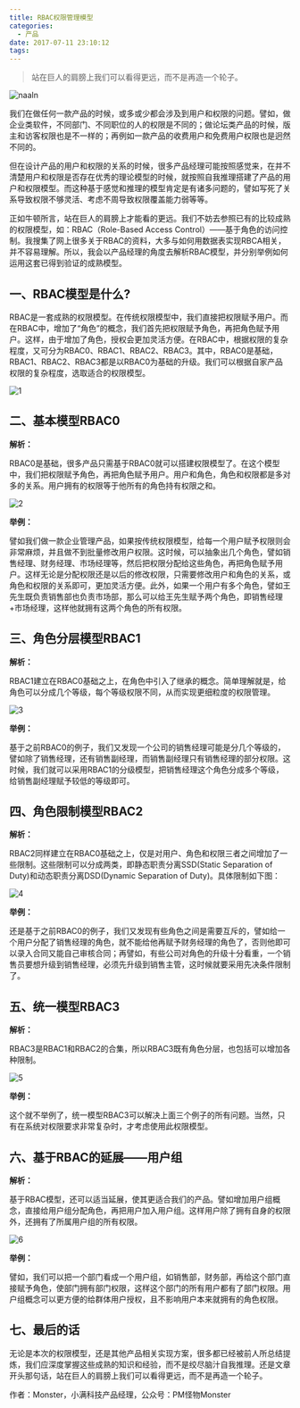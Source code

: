 ```yaml
---
title: RBAC权限管理模型
categories:
  - 产品
date: 2017-07-11 23:10:12
tags:
---
```


> 站在巨人的肩膀上我们可以看得更远，而不是再造一个轮子。

![naaln](http://pics.naaln.com/blog/2019-01-14-031951.jpg)

我们在做任何一款产品的时候，或多或少都会涉及到用户和权限的问题。譬如，做企业类软件，不同部门、不同职位的人的权限是不同的；做论坛类产品的时候，版主和访客权限也是不一样的；再例如一款产品的收费用户和免费用户权限也是迥然不同的。

但在设计产品的用户和权限的关系的时候，很多产品经理可能按照感觉来，在并不清楚用户和权限是否存在优秀的理论模型的时候，就按照自我推理搭建了产品的用户和权限模型。而这种基于感觉和推理的模型肯定是有诸多问题的，譬如写死了关系导致权限不够灵活、考虑不周导致权限覆盖能力弱等等。

正如牛顿所言，站在巨人的肩膀上才能看的更远。我们不妨去参照已有的比较成熟的权限模型，如：RBAC（Role-Based Access Control）——基于角色的访问控制。我搜集了网上很多关于RBAC的资料，大多与如何用数据表实现RBCA相关，并不容易理解。所以，我会以产品经理的角度去解析RBAC模型，并分别举例如何运用这套已得到验证的成熟模型。

## 一、RBAC模型是什么?

RBAC是一套成熟的权限模型。在传统权限模型中，我们直接把权限赋予用户。而在RBAC中，增加了“角色”的概念，我们首先把权限赋予角色，再把角色赋予用户。这样，由于增加了角色，授权会更加灵活方便。在RBAC中，根据权限的复杂程度，又可分为RBAC0、RBAC1、RBAC2、RBAC3。其中，RBAC0是基础，RBAC1、RBAC2、RBAC3都是以RBAC0为基础的升级。我们可以根据自家产品权限的复杂程度，选取适合的权限模型。

![1](http://pics.naaln.com/blog/2019-01-14-31952.jpg)

## 二、基本模型RBAC0

**解析：**

RBAC0是基础，很多产品只需基于RBAC0就可以搭建权限模型了。在这个模型中，我们把权限赋予角色，再把角色赋予用户。用户和角色，角色和权限都是多对多的关系。用户拥有的权限等于他所有的角色持有权限之和。

![2](http://pics.naaln.com/blog/2019-01-14-031952.jpg)

**举例：**

譬如我们做一款企业管理产品，如果按传统权限模型，给每一个用户赋予权限则会非常麻烦，并且做不到批量修改用户权限。这时候，可以抽象出几个角色，譬如销售经理、财务经理、市场经理等，然后把权限分配给这些角色，再把角色赋予用户。这样无论是分配权限还是以后的修改权限，只需要修改用户和角色的关系，或角色和权限的关系即可，更加灵活方便。此外，如果一个用户有多个角色，譬如王先生既负责销售部也负责市场部，那么可以给王先生赋予两个角色，即销售经理+市场经理，这样他就拥有这两个角色的所有权限。

## 三、角色分层模型RBAC1

**解析：**

RBAC1建立在RBAC0基础之上，在角色中引入了继承的概念。简单理解就是，给角色可以分成几个等级，每个等级权限不同，从而实现更细粒度的权限管理。

![3](http://pics.naaln.com/blog/2019-01-14-031953.jpg)

**举例：**

基于之前RBAC0的例子，我们又发现一个公司的销售经理可能是分几个等级的，譬如除了销售经理，还有销售副经理，而销售副经理只有销售经理的部分权限。这时候，我们就可以采用RBAC1的分级模型，把销售经理这个角色分成多个等级，给销售副经理赋予较低的等级即可。

## 四、角色限制模型RBAC2

**解析：**

RBAC2同样建立在RBAC0基础之上，仅是对用户、角色和权限三者之间增加了一些限制。这些限制可以分成两类，即静态职责分离SSD(Static Separation of Duty)和动态职责分离DSD(Dynamic Separation of Duty)。具体限制如下图：

![4](http://pics.naaln.com/blog/2019-01-14-031954.jpg)

**举例：**

还是基于之前RBAC0的例子，我们又发现有些角色之间是需要互斥的，譬如给一个用户分配了销售经理的角色，就不能给他再赋予财务经理的角色了，否则他即可以录入合同又能自己审核合同；再譬如，有些公司对角色的升级十分看重，一个销售员要想升级到销售经理，必须先升级到销售主管，这时候就要采用先决条件限制了。

## 五、统一模型RBAC3

**解析：**

RBAC3是RBAC1和RBAC2的合集，所以RBAC3既有角色分层，也包括可以增加各种限制。

![5](http://pics.naaln.com/blog/2019-01-14-31955.jpg)

**举例：**

这个就不举例了，统一模型RBAC3可以解决上面三个例子的所有问题。当然，只有在系统对权限要求非常复杂时，才考虑使用此权限模型。

## 六、基于RBAC的延展——用户组

**解析：**

基于RBAC模型，还可以适当延展，使其更适合我们的产品。譬如增加用户组概念，直接给用户组分配角色，再把用户加入用户组。这样用户除了拥有自身的权限外，还拥有了所属用户组的所有权限。

![6](http://pics.naaln.com/blog/2019-01-14-031958.jpg)

**举例：**

譬如，我们可以把一个部门看成一个用户组，如销售部，财务部，再给这个部门直接赋予角色，使部门拥有部门权限，这样这个部门的所有用户都有了部门权限。用户组概念可以更方便的给群体用户授权，且不影响用户本来就拥有的角色权限。

## 七、最后的话

无论是本次的权限模型，还是其他产品相关实现方案，很多都已经被前人所总结提炼，我们应深度掌握这些成熟的知识和经验，而不是绞尽脑汁自我推理。还是文章开头那句话，站在巨人的肩膀上我们可以看得更远，而不是再造一个轮子。

作者：Monster，小满科技产品经理，公众号：PM怪物Monster
